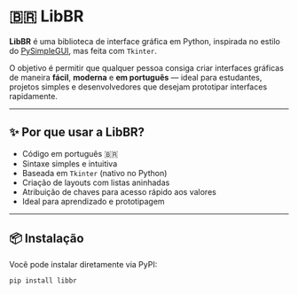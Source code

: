 # 🇧🇷 LibBR

**LibBR** é uma biblioteca de interface gráfica em Python, inspirada no estilo do [PySimpleGUI](https://pysimplegui.readthedocs.io/en/latest/), mas feita com `Tkinter`.

O objetivo é permitir que qualquer pessoa consiga criar interfaces gráficas de maneira **fácil**, **moderna** e **em português** — ideal para estudantes, projetos simples e desenvolvedores que desejam prototipar interfaces rapidamente.

---

## ✨ Por que usar a LibBR?

- Código em português 🇧🇷  
- Sintaxe simples e intuitiva  
- Baseada em `Tkinter` (nativo no Python)  
- Criação de layouts com listas aninhadas  
- Atribuição de chaves para acesso rápido aos valores  
- Ideal para aprendizado e prototipagem

---

## 📦 Instalação

Você pode instalar diretamente via PyPI:

```bash
pip install libbr
